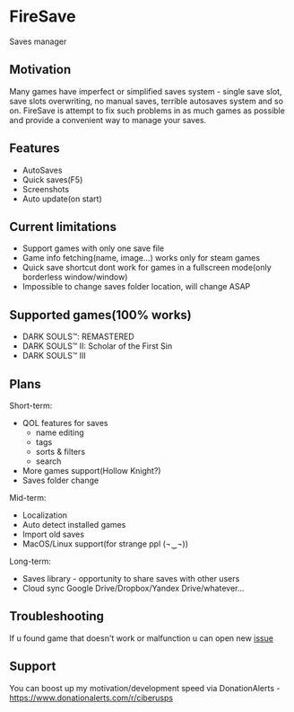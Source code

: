 # FireSave

Saves manager

## Motivation

Many games have imperfect or simplified saves system - single save slot, save slots overwriting, no manual saves, terrible autosaves system and so on. FireSave is attempt to fix such problems in as much games as possible and provide a convenient way to manage your saves.


## Features

- AutoSaves
- Quick saves(F5)
- Screenshots
- Auto update(on start)

## Current limitations

- Support games with only one save file
- Game info fetching(name, image...) works only for steam games
- Quick save shortcut dont work for games in a fullscreen mode(only borderless window/window)
- Impossible to change saves folder location, will change ASAP

## Supported games(100% works)

- DARK SOULS™: REMASTERED
- DARK SOULS™ II: Scholar of the First Sin
- DARK SOULS™ III

## Plans

Short-term:

- QOL features for saves
  - name editing
  - tags
  - sorts & filters
  - search
- More games support(Hollow Knight?)
- Saves folder change

Mid-term:

- Localization
- Auto detect installed games
- Import old saves
- MacOS/Linux support(for strange ppl (¬‿¬))

Long-term:

- Saves library - opportunity to share saves with other users
- Cloud sync Google Drive/Dropbox/Yandex Drive/whatever...

## Troubleshooting

If u found game that doesn't work or malfunction u can open new [issue](https://github.com/Ciberusps/FireSave/issues)

## Support

You can boost up my motivation/development speed via DonationAlerts - https://www.donationalerts.com/r/ciberusps

